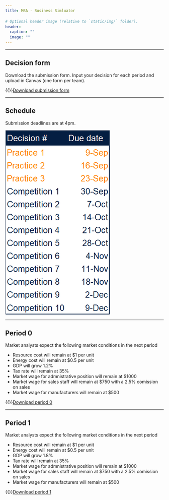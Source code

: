 ```yaml
---
title: MBA - Business Simluator

# Optional header image (relative to `static/img/` folder).
header:
  caption: ""
  image: ""
---
```


---

## Decision form

Download the submission form. Input your decision for each period and upload in Canvas (one form per team).

{{<icon name="file-excel" pack="fas">}}[Download submission form](Submission%20form.xlsx)

---

## Schedule

Submission deadlines are at <span class="red">4pm</span>.

![schedule](Schedule.png)

---

## Period 0

Market analysts expect the following market conditions in the next period

* Resource cost will remain at $1 per unit
* Energy cost will remain at $0.5 per unit
* GDP will grow 1.2%
* Tax rate will remain at 35%
* Market wage for admnistrative position will remain at $1000
* Market wage for sales staff will remain at $750 with a 2.5% comission on sales
* Market wage for manufacturers will remain at $500  

{{<icon name="file-excel" pack="fas">}}[Download period 0](Period%200.xlsx)

---

## Period 1

Market analysts expect the following market conditions in the next period

* Resource cost will remain at $1 per unit
* Energy cost will remain at $0.5 per unit
* GDP will grow 1.8%
* Tax rate will remain at 35%
* Market wage for admnistrative position will remain at $1000
* Market wage for sales staff will remain at $750 with a 2.5% comission on sales
* Market wage for manufacturers will remain at $500  

{{<icon name="file-excel" pack="fas">}}[Download period 1](Period%201.xlsx)

<!--
---

## Period 2

Market analysts expect the following market conditions in the next period

* Resource cost will remain at $1 per unit
* Energy cost will remain at $0.5 per unit
* GDP will grow will accelerate to 2.5%
* Tax rate will remain at 35%
* Market wage for admnistrative position will remain at $1000
* Market wage for sales staff will remain at $750 with a 2.5% comission on sales
* Market wage for manufacturers will remain at $500  

{{<icon name="file-excel" pack="fas">}}[Download period 2](Period%202.xlsx)

---

## Period 3

Market analysts expect the following market conditions in the next period

* Resource cost will remain at $1 per unit
* Energy cost will remain at $0.5 per unit
* GDP will growth will continue strong
* Tax rate will remain at 35%
* Market wage for admnistrative position will remain at $1000
* Market wage for sales staff will remain at $750 with a 2.5% comission on sales
* Market wage for manufacturers will remain at $500  

{{<icon name="file-excel" pack="fas">}}[Download period 3](Period%203.xlsx)

-->